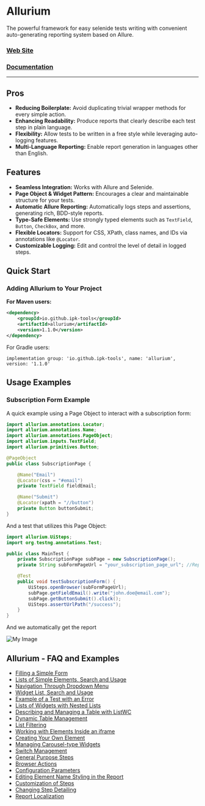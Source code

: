 # Allurium

The powerful framework for easy selenide tests writing with convenient auto-generating reporting system 
based on Allure. 

### [Web Site](https://ipk-tools.github.io/allurium-showcase/eng/index.html)
### [Documentation](https://ipk-tools.github.io/Allurium/)

---

## Pros

* **Reducing Boilerplate:** Avoid duplicating trivial wrapper methods for every simple action.
* **Enhancing Readability:** Produce reports that clearly describe each test step in plain language.
* **Flexibility:** Allow tests to be written in a free style while leveraging auto-logging features.
* **Multi-Language Reporting:** Enable report generation in languages other than English.

## Features

* **Seamless Integration:** Works with Allure and Selenide.
* **Page Object & Widget Pattern:** Encourages a clear and maintainable structure for your tests.
* **Automatic Allure Reporting:** Automatically logs steps and assertions, generating rich, BDD-style reports.
* **Type-Safe Elements:** Use strongly typed elements such as `TextField`, `Button`, `CheckBox`, and more.
* **Flexible Locators:** Support for CSS, XPath, class names, and IDs via annotations like `@Locator`.
* **Customizable Logging:** Edit and control the level of detail in logged steps.


## Quick Start

### Adding Allurium to Your Project

**For Maven users:**

```xml
<dependency>
    <groupId>io.github.ipk-tools</groupId>
    <artifactId>allurium</artifactId>
    <version>1.1.0</version>
</dependency>
```

For Gradle users:
```
implementation group: 'io.github.ipk-tools', name: 'allurium', version: '1.1.0'
```

## Usage Examples

### Subscription Form Example

A quick example using a Page Object to interact with a subscription form:

```java
import allurium.annotations.Locator;
import allurium.annotations.Name;
import allurium.annotations.PageObject;
import allurium.inputs.TextField;
import allurium.primitives.Button;

@PageObject
public class SubscriptionPage {

    @Name("Email")
    @Locator(css = "#email")
    private TextField fieldEmail;

    @Name("Submit")
    @Locator(xpath = "//button")
    private Button buttonSubmit;
}
```

And a test that utilizes this Page Object:

```java
import allurium.UiSteps;
import org.testng.annotations.Test;

public class MainTest {
    private SubscriptionPage subPage = new SubscriptionPage();
    private String subFormPageUrl = "your_subscription_page_url"; //Replace with actual URL

    @Test
    public void testSubscriptionForm() {
        UiSteps.openBrowser(subFormPageUrl);
        subPage.getFieldEmail().write("john.doe@email.com");
        subPage.getButtonSubmit().click();
        UiSteps.assertUrlPath("/success");
    }
}
```

And we automatically get the report

![My Image](https://ipk-tools.github.io/allurium-showcase/eng/examples/subscriptionForm/img/sub_form_report.jpg)



## Allurium - FAQ and Examples

- [Filling a Simple Form](https://ipk-tools.github.io/allurium-showcase/eng/examples/fillTheForm/fillTheForm.html)
- [Lists of Simple Elements, Search and Usage](https://ipk-tools.github.io/allurium-showcase/eng/examples/fillListOfSimpleInputElements/fillListOfSimpleInputElements.html)
- [Navigation Through Dropdown Menu](https://ipk-tools.github.io/allurium-showcase/eng/examples/multiLevelMenuNavigation/multiLevelMenuNavigation.html)
- [Widget List, Search and Usage](https://ipk-tools.github.io/allurium-showcase/eng/examples/accordionPassedTest/accordionPassedTest.html)
- [Example of a Test with an Error](https://ipk-tools.github.io/allurium-showcase/eng/examples/accordionFailedTest/accordionFailedTest.html)
- [Lists of Widgets with Nested Lists](https://ipk-tools.github.io/allurium-showcase/eng/examples/sectionsWithListsOfElements/sectionsWithListsOfElements.html)
- [Describing and Managing a Table with ListWC](https://ipk-tools.github.io/allurium-showcase/eng/examples/tableExample/tableExample.html)
- [Dynamic Table Management](https://ipk-tools.github.io/allurium-showcase/eng/examples/dynamicTable/dynamicTable.html)
- [List Filtering](https://ipk-tools.github.io/allurium-showcase/eng/examples/listFiltering/listFiltering.html)
- [Working with Elements Inside an iframe](https://ipk-tools.github.io/allurium-showcase/eng/examples/iframeExample/iframeExample.html)
- [Creating Your Own Element](https://ipk-tools.github.io/allurium-showcase/eng/examples/makeNewElementRequitedField/makeNewElementRequitedField.html)
- [Managing Carousel-type Widgets](https://ipk-tools.github.io/allurium-showcase/eng/examples/carouselExample/carouselExample.html)
- [Switch Management](https://ipk-tools.github.io/allurium-showcase/eng/examples/switchExample/switchExample.html)
- [General Purpose Steps](https://ipk-tools.github.io/allurium-showcase/eng/examples/ui_steps/ui_steps.html)
- [Browser Actions](https://ipk-tools.github.io/allurium-showcase/eng/examples/browser_steps/browser_steps.html)
- [Configuration Parameters](https://ipk-tools.github.io/allurium-showcase/eng/examples/properties/properties.html)
- [Editing Element Name Styling in the Report](https://ipk-tools.github.io/allurium-showcase/eng/examples/changing_names_wrapping_in_reports/changing_names_wrapping_in_reports.html)
- [Customization of Steps](https://ipk-tools.github.io/allurium-showcase/eng/examples/report_steps_editing/report_steps_editing.html)
- [Changing Step Detailing](https://ipk-tools.github.io/allurium-showcase/eng/examples/steps_detailing_level/steps_detailing_level.html)
- [Report Localization](https://ipk-tools.github.io/allurium-showcase/eng/examples/report_different_lang/report_different_lang.html)
